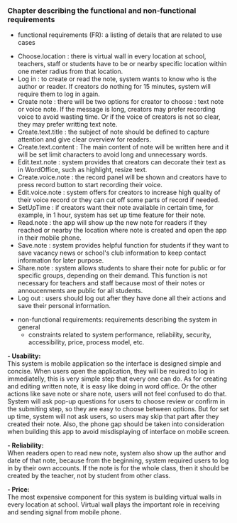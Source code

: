 ### Chapter describing the functional and non-functional requirements

* functional requirements (FR): a listing of details that are related to use cases

 - Choose.location : there is virtual wall in every location at school, teachers, staff or students have to be or nearby specific location within one meter radius from that location.
 - Log in : to create or read the note, system wants to know who is the author or reader. If creators do nothing for 15 minutes, system will require them to log in again.
 - Create note : there will be two options for creator to choose : text note or voice note. If the message is long, creators may prefer recording voice to avoid wasting time. Or if the voice of creators is not so clear, they may prefer writting text note.
 - Create.text.title : the subject of note should be defined to capture attention and give clear overview for readers.
 - Create.text.content : The main content of note will be written here and it will be set limit characters to avoid long and unnecessary words.
 - Edit.text.note : system provides that creators can decorate their text as in WordOffice, such as highlight, resize text.
 - Create.voice.note : the record panel will be shown and creators have to press record button to start recording their voice.
 - Edit.voice.note : system offers for creators to increase high quality of their voice record or they can cut off some parts of record if needed.
 - SetUpTime : if creators want their note available in certain time, for example, in 1 hour, system has set up time feature for their note.
 - Read.note : the app will show up the new note for readers if they reached or nearby the location where note is created and open the app in their mobile phone.
 - Save.note : system provides helpful function for students if they want to save vacancy news or school's club information to keep contact information for later purpose.
 - Share.note : system allows students to share their note for public or for specific groups, depending on their demand. This function is not necessary for teachers and staff because most of their notes or annoucenments are public for all students.
 - Log out : users should log out after they have done all their actions and save their personal information.



* non-functional requirements: requirements describing the system in general
  * constraints related to system performance, reliability, security, accessibility, price, process model, etc.

 <strong>- Usability:</strong><br/>
 This system is mobile application so the interface is designed simple and concise. When users open the application, they will be reuired to log in immediatelly, this is very simple step that every one can do. As for creating and editing written note, it is easy like doing in word office. Or the other actions like save note or share note, users will not feel confused to do that. System will ask pop-up questions for users to choose review or confirm in the submiting step, so they are easy to choose between options. But for set up time, system will not ask users, so users may skip that part after they created their note. Also, the phone gap should be taken into consideration when building this app to avoid misdisplaying of interface on mobile screen.

 <strong>- Reliability:</strong><br/>
 When readers open to read new note, system also show up the author and date of that note, because from the beginning, system required users to log in by their own accounts. If the note is for the whole class, then it should be created by the teacher, not by student from other class.

 <strong>- Price:</strong><br/>
 The most expensive component for this system is building virtual walls in every location at school. Virtual wall plays the important role in receiving and sending signal from mobile phone.
 

